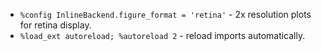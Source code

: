 - `%config InlineBackend.figure_format = 'retina'` - 2x resolution plots for
  retina display.
- `%load_ext autoreload; %autoreload 2` - reload imports automatically.
